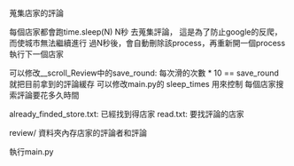 蒐集店家的評論

每個店家都會跑time.sleep(N) N秒 去蒐集評論， 這是為了防止google的反爬，而使城市無法繼續進行
過N秒後，會自動刪除該process，再重新開一個process執行下一個店家

可以修改__scroll_Review中的save_round: 每次滑的次數 * 10 == save_round 就把目前拿到的評論緩存
可以修改main.py的 sleep_times 用來控制 每個店家搜索評論要花多久時間

already_finded_store.txt: 已經找到得店家
read.txt: 要找評論的店家

review/ 資料夾內存店家的評論者和評論

執行main.py